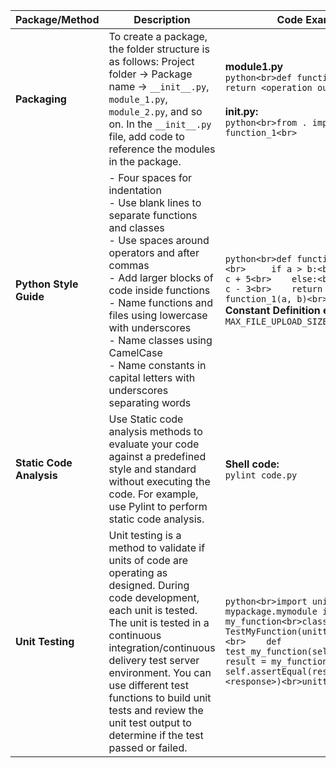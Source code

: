 | Package/Method         | Description                                                                                                                                                                                                                       | Code Example                                                                                                                                                                       |
|------------------------|-----------------------------------------------------------------------------------------------------------------------------------------------------------------------------------------------------------------------------------|------------------------------------------------------------------------------------------------------------------------------------------------------------------------------------|
| **Packaging**          | To create a package, the folder structure is as follows: Project folder → Package name → `__init__.py`, `module_1.py`, `module_2.py`, and so on. In the `__init__.py` file, add code to reference the modules in the package.      | **module1.py**<br>```python<br>def function_1(arg):<br>    return <operation output><br>```<br><br>**__init__.py:**<br>```python<br>from . import function_1<br>```                |
| **Python Style Guide** | - Four spaces for indentation<br>- Use blank lines to separate functions and classes<br>- Use spaces around operators and after commas<br>- Add larger blocks of code inside functions<br>- Name functions and files using lowercase with underscores<br>- Name classes using CamelCase<br>- Name constants in capital letters with underscores separating words  | ```python<br>def function_1(a, b):<br>     if a > b:<br>         c = c + 5<br>    else:<br>        c = c - 3<br>    return c<br>…<br>c = function_1(a, b)<br>``` <br>**Constant Definition example:**<br>`MAX_FILE_UPLOAD_SIZE`|
| **Static Code Analysis** | Use Static code analysis methods to evaluate your code against a predefined style and standard without executing the code. For example, use Pylint to perform static code analysis.                                                | **Shell code:**<br>`pylint code.py`                                                                                                                                                 |
| **Unit Testing**       | Unit testing is a method to validate if units of code are operating as designed. During code development, each unit is tested. The unit is tested in a continuous integration/continuous delivery test server environment. You can use different test functions to build unit tests and review the unit test output to determine if the test passed or failed.    | ```python<br>import unittest<br>from mypackage.mymodule import my_function<br>class TestMyFunction(unittest.TestCase):<br>    def test_my_function(self):<br>        result = my_function(<args>)<br>        self.assertEqual(result, <response>)<br>unittest.main()<br>``` |
